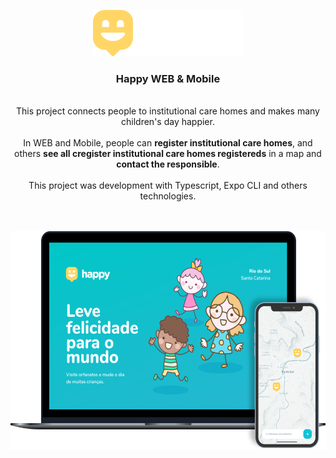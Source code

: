 <p align="center">
  <a href="https://github.com/gmass0n/happy">
    <img src="./.github/happy.png" alt="Happy">
  </a>
  <h3 align="center">Happy WEB & Mobile</h3>
  <p align="center">
  <br />
    This project connects people to institutional care homes and makes many children's day happier.
  <br />
  <br />
    In WEB and Mobile, people can <strong>register institutional care homes</strong>, and others <strong>see all cregister institutional care homes registereds</strong> in a map and <strong>contact the responsible</strong>.
  <br />
  <br />
    This project was development with Typescript, Expo CLI and others technologies.
  <br />
  <br />
  <br />
  <p align="center">
    <a href="https://github.com/gmass0n/happy">
      <img src="./.github/web-mobile.png" alt="WEB&Mobile" height="350">
    </a>
  </p>